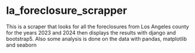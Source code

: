 # la_foreclosure_scrapper
This is a scraper that looks for all the foreclosures from Los Angeles county for the years 2023 and 2024 then displays the results with django and bootstrap5. Also some analysis is done on the data with pandas, matplotlib and seaborn
